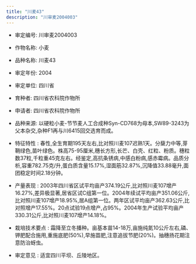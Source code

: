 ```yaml
---
title: "川麦43"
description: "川审麦2004003"
---
```

* 审定编号:  川审麦2004003

*  作物名称:  小麦

*  品种名称:  川麦43

*  审定年份:  2004

*  审定单位:  四川省

* 育种者:  四川省农科院作物所

*  申请者:  四川省农科院作物所

*  品种来源:  以硬粒小麦-节节麦人工合成种Syn-CD768为母本,SW89-3243为父本杂交,杂种F1再与川6415回交选育而成。

*  特征特性 : 
春性,全生育期195天左右,比对照川麦107迟熟1天。分蘖力中等,芽鞘绿色,苗叶绿色。株高75-95厘米,穗长方形,长芒、白壳、红粒、粉质。穗粒数37粒,千粒重45克左右。经鉴定,高抗条锈病,中感白粉病,感赤霉病。品质分析,容重782.75克/升,蛋白质含量15.17%,湿面筋32.87%,沉降值33.88毫升,面团稳定时间2.18分钟。
 
*  产量表现 : 
2003年四川省区试平均亩产374.19公斤,比对照川麦107增产16.27%,差异极显著,居省区试C组第一位。2004年续试平均亩产351.06公斤,比对照川麦107增产18.95%,居A组第一位。两年区试平均亩产362.63公斤,比对照增产17.55%。20点试验19点增产,占95%。2004年生产试验平均亩产330.31公斤,比对照川麦107增产14.18%。

*  栽培技术要点 : 
霜降至立冬播种。亩基本苗14-18万,亩施纯氮10公斤左右,磷、钾肥配合施用,重施底肥(50%),早施苗肥,注意追拔节肥(20%)。抽穗扬花期注意防治蚜虫。

*  审定意见 : 
适宜四川平坝、丘陵地区。
